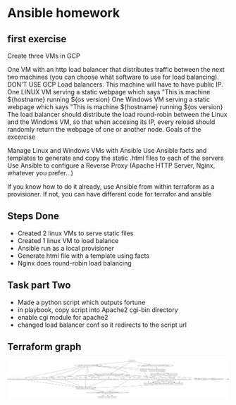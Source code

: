 # Ansible homework

## first exercise

Create three VMs in GCP

One VM with an http load balancer that distributes traffic between the next two machines (you can choose what software to use for load balancing). DON'T USE GCP Load balancers. This machine will have to have public IP.
One LINUX VM serving a static webpage which says "This is machine ${hostname} running ${os version}
One Windows VM serving a static webpage which says "This is machine ${hostname} running ${os version}
The load balancer should distribute the load round-robin between the Linux and the Windows VM, so that when accesing its IP, every reload should randomly return the webpage of one or another node.
Goals of the excercise

Manage Linux and Windows VMs with Ansible
Use Ansible facts and templates to generate and copy the static .html files to each of the servers
Use Ansible to configure a Reverse Proxy (Apache HTTP Server, Nginx, whatever you prefer...)

If you know how to do it already, use Ansible from within terraform as a provisioner. If not, you can have different code for terrafor and ansible

## Steps Done

* Created 2 linux VMs to serve static files
* Created 1 linux VM to load balance
* Ansible run as a local provisioner
* Generate html file with a template using facts
* Nginx does round-robin load balancing

## Task part Two

* Made a python script which outputs fortune
* in playbook, copy script into Apache2 cgi-bin directory
* enable cgi module for apache2
* changed load balancer conf so it redirects to the script url

## Terraform graph

![graph](graph.png)
